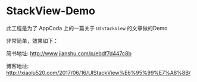 # StackView-Demo
此工程是为了 AppCoda 上的一篇关于 `UIStackView` 的文章做的Demo


非常简单，效果如下：




简书地址: http://www.jianshu.com/p/ebdf7d447c8b

博客地址: http://xiaolu520.com/2017/06/16/UIStackView%E6%95%99%E7%A8%8B/

